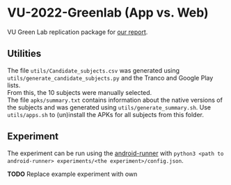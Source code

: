 # VU-2022-Greenlab (App vs. Web)
VU Green Lab replication package for [our report](https://www.overleaf.com/read/jcwgrxgxtrnb).

## Utilities
The file `utils/Candidate_subjects.csv` was generated using `utils/generate_candidate_subjects.py` and the Tranco and Google Play lists.  
From this, the 10 subjects were manually selected.  
The file `apks/summary.txt` contains information about the native versions of the subjects and was generated using `utils/generate_summary.sh`.
Use `utils/apps.sh` to (un)install the APKs for all subjects from this folder.  

## Experiment
The experiment can be run using the [android-runner](https://github.com/S2-group/android-runner) with `python3 <path to android-runner> experiments/<the experiment>/config.json`.

**TODO** Replace example experiment with own
